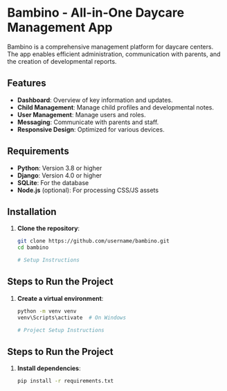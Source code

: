 # Bambino - All-in-One Daycare Management App

Bambino is a comprehensive management platform for daycare centers. The app enables efficient administration, communication with parents, and the creation of developmental reports.

## Features

- **Dashboard**: Overview of key information and updates.
- **Child Management**: Manage child profiles and developmental notes.
- **User Management**: Manage users and roles.
- **Messaging**: Communicate with parents and staff.
- **Responsive Design**: Optimized for various devices.

## Requirements

- **Python**: Version 3.8 or higher
- **Django**: Version 4.0 or higher
- **SQLite**: For the database
- **Node.js** (optional): For processing CSS/JS assets

## Installation

1. **Clone the repository**:
   ```bash
   git clone https://github.com/username/bambino.git
   cd bambino

   # Setup Instructions

## Steps to Run the Project

1. **Create a virtual environment**:
   ```bash
   python -m venv venv
   venv\Scripts\activate  # On Windows

   # Project Setup Instructions

## Steps to Run the Project

1. **Install dependencies**:
   ```bash
   pip install -r requirements.txt
